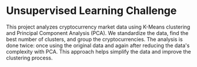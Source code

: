 # Unsupervised Learning Challenge

This project analyzes cryptocurrency market data using K-Means clustering and Principal Component Analysis (PCA). We standardize the data, find the best number of clusters, and group the cryptocurrencies. The analysis is done twice: once using the original data and again after reducing the data's complexity with PCA. This approach helps simplify the data and improve the clustering process.
